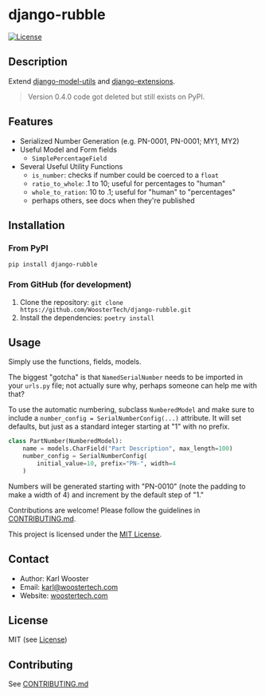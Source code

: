 # django-rubble

[![License](https://img.shields.io/badge/license-MIT-blue.svg)](https://opensource.org/licenses/MIT)

## Description

Extend [django-model-utils](https://github.com/jazzband/django-model-utils) and [django-extensions](https://github.com/django-extensions/django-extensions).

>Version 0.4.0 code got deleted but still exists on PyPI.

## Features

- Serialized Number Generation (e.g. PN-0001, PN-0001; MY1, MY2)
- Useful Model and Form fields
  - `SimplePercentageField`
- Several Useful Utility Functions
  - `is_number`: checks if number could be coerced to a `float`
  - `ratio_to_whole`: .1 to 10; useful for percentages to "human"
  - `whole_to_ration`: 10 to .1; useful for "human" to "percentages"
  - perhaps others, see docs when they're published

## Installation

### From PyPI

`pip install django-rubble`

### From GitHub (for development)

1. Clone the repository: `git clone https://github.com/WoosterTech/django-rubble.git`
2. Install the dependencies: `poetry install`

## Usage

Simply use the functions, fields, models.

The biggest "gotcha" is that `NamedSerialNumber` needs to be imported in your `urls.py` file; not actually sure why, perhaps someone can help me with that?

To use the automatic numbering, subclass `NumberedModel` and make sure to include a `number_config = SerialNumberConfig(...)` attribute. It will set defaults, but just as a standard integer starting at "1" with no prefix.

```python
class PartNumber(NumberedModel):
    name = models.CharField("Part Description", max_length=100)
    number_config = SerialNumberConfig(
        initial_value=10, prefix="PN-", width=4
    )
```

Numbers will be generated starting with "PN-0010" (note the padding to make a width of 4) and increment by the default step of "1."


Contributions are welcome! Please follow the guidelines in
[CONTRIBUTING.md](CONTRIBUTING.md).


This project is licensed under the [MIT License](LICENSE).

## Contact

- Author: Karl Wooster
- Email: <karl@woostertech.com>
- Website: [woostertech.com](https://woostertech.com)

## License

MIT (see [License](LICENSE))

## Contributing

See [CONTRIBUTING.md](CONTRIBUTING.md)
